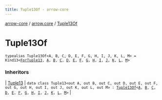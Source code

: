 ```yaml
---
title: Tuple13Of - arrow-core
---
```


[arrow-core](../index.html) / [arrow.core](index.html) / [Tuple13Of](./-tuple13-of.html)

# Tuple13Of

`typealias Tuple13Of<A, B, C, D, E, F, G, H, I, J, K, L, M> = Kind13<`[`ForTuple13`](-for-tuple13.html)`, `[`A`](-tuple13-of.html#A)`, `[`B`](-tuple13-of.html#B)`, `[`C`](-tuple13-of.html#C)`, `[`D`](-tuple13-of.html#D)`, `[`E`](-tuple13-of.html#E)`, `[`F`](-tuple13-of.html#F)`, `[`G`](-tuple13-of.html#G)`, `[`H`](-tuple13-of.html#H)`, `[`I`](-tuple13-of.html#I)`, `[`J`](-tuple13-of.html#J)`, `[`K`](-tuple13-of.html#K)`, `[`L`](-tuple13-of.html#L)`, `[`M`](-tuple13-of.html#M)`>`

### Inheritors

| [Tuple13](-tuple13/index.html) | `data class Tuple13<out A, out B, out C, out D, out E, out F, out G, out H, out I, out J, out K, out L, out M> : `[`Tuple13Of`](./-tuple13-of.html)`<`[`A`](-tuple13/index.html#A)`, `[`B`](-tuple13/index.html#B)`, `[`C`](-tuple13/index.html#C)`, `[`D`](-tuple13/index.html#D)`, `[`E`](-tuple13/index.html#E)`, `[`F`](-tuple13/index.html#F)`, `[`G`](-tuple13/index.html#G)`, `[`H`](-tuple13/index.html#H)`, `[`I`](-tuple13/index.html#I)`, `[`J`](-tuple13/index.html#J)`, `[`K`](-tuple13/index.html#K)`, `[`L`](-tuple13/index.html#L)`, `[`M`](-tuple13/index.html#M)`>` |

